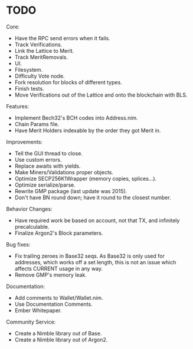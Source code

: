 # TODO

Core:
- Have the RPC send errors when it fails.
- Track Verifications.
- Link the Lattice to Merit.
- Track MeritRemovals.
- UI.
- Filesystem.
- Difficulty Vote node.
- Fork resolution for blocks of different types.
- Finish tests.
- Move Verifications out of the Lattice and onto the blockchain with BLS.

Features:
- Implement Bech32's BCH codes into Address.nim.
- Chain Params file.
- Have Merit Holders indexable by the order they got Merit in.

Improvements:
- Tell the GUI thread to close.
- Use custom errors.
- Replace awaits with yields.
- Make Miners/Validations proper objects.
- Optimize SECP256K1Wrapper (memory copies, splices...).
- Optimize serialize/parse.
- Rewrite GMP package (last update was 2015).
- Don't have BN round down; have it round to the closest number.

Behavior Changes:
- Have required work be based on account, not that TX, and infinitely precalculable.
- Finalize Argon2's Block parameters.

Bug fixes:
- Fix trailing zeroes in Base32 seqs. As Base32 is only used for addresses, which works off a set length, this is not an issue which affects CURRENT usage in any way.
- Remove GMP's memory leak.

Documentation:
- Add comments to Wallet/Wallet.nim.
- Use Documentation Comments.
- Ember Whitepaper.

Community Service:
- Create a Nimble library out of Base.
- Create a Nimble library out of Argon2.
